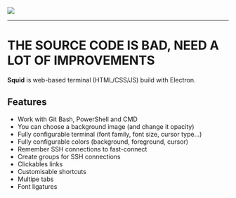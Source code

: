 ![](https://i.imgur.com/Rfsn3tg.png)

----

# THE SOURCE CODE IS BAD, NEED A LOT OF IMPROVEMENTS

**Squid** is web-based terminal (HTML/CSS/JS) build with Electron.

## Features
* Work with Git Bash, PowerShell and CMD
* You can choose a background image (and change it opacity)
* Fully configurable terminal (font family, font size, cursor type...)
* Fully configurable colors (background, foreground, cursor)
* Remember SSH connections to fast-connect
* Create groups for SSH connections
* Clickables links
* Customisable shortcuts
* Multipe tabs
* Font ligatures
